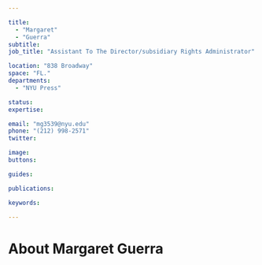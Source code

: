 ```yaml
---

title:
  - "Margaret"
  - "Guerra"
subtitle: 
job_title: "Assistant To The Director/subsidiary Rights Administrator"

location: "838 Broadway"
space: "FL."
departments:
  - "NYU Press"

status: 
expertise:

email: "mg3539@nyu.edu"
phone: "(212) 998-2571"
twitter: 

image: 
buttons:

guides:

publications:

keywords:

---
```


# About Margaret Guerra


